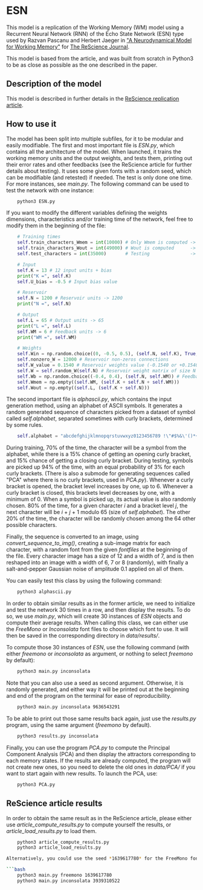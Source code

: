 
# ESN

This model is a replication of the Working Memory (WM) model using a Recurrent Neural Network (RNN) of the Echo State Network (ESN) type used by Razvan Pascanu and Herbert Jaeger in ["A Neurodynamical Model for Working Memory"](https://www.sciencedirect.com/science/article/pii/S0893608010001899) for [The ReScience Journal](http://rescience.github.io/).

This model is based from the article, and was built from scratch in Python3 to be as close as possible as the one described in the paper.

## Description of the model

This model is described in further details in the [ReScience replication article](LINK).

## How to use it

The model has been split into multiple subfiles, for it to be modular and easily modifiable.
The first and most important file is *ESN.py*, which contains all the architecture of the model. When launched, it trains the working memory units and the output weights, and tests them, printing out their error rates and other feedbacks (see the ReScience article for further details about testing). It uses some given fonts with a random seed, which can be modifiable (and retested) if needed. The test is only done one time. For more instances, see *main.py*. The following command can be used to test the network with one instance:

```bash
    python3 ESN.py
```

If you want to modify the different variables defining the weights dimensions, characteristics and/or training time of the network, feel free to modify them in the beginning of the file:

```python
    # Training times
    self.train_characters_Wmem = int(10000) # Only Wmem is computed -> 10000 characters sequence
    self.train_characters_Wout = int(49000) # Wout is computed      -> 49000 characters sequence
    self.test_characters = int(35000)       # Testing               -> 35000 characters sequence

    # Input
    self.K = 13 # 12 input units + bias
    print("K =", self.K)
    self.U_bias = -0.5 # Input bias value

    # Reservoir
    self.N = 1200 # Reservoir units -> 1200
    print("N =", self.N)

    # Output
    self.L = 65 # Output units -> 65
    print("L =", self.L)
    self.WM = 6 # Feedback units -> 6
    print("WM =", self.WM)

    # Weights
    self.Win = np.random.choice((0, -0.5, 0.5), (self.N, self.K), True, (0.8, 0.1, 0.1)) # Input weight matrix, 80% zeros
    self.nonzero_W = 12000 # Reservoir non-zeros connections
    self.W_value = 0.1540 # Reservoir weights value (-0.1540 or +0.1540)
    self.W = self.random_W(self.N) # Reservoir weight matrix of size N x N
    self.Wb = np.random.choice((-0.4, 0.4), (self.N, self.WM)) # Feedback weight matrix
    self.Wmem = np.empty((self.WM, (self.K + self.N + self.WM)))
    self.Wout = np.empty((self.L, (self.K + self.N)))
```

The second important file is *alphascii.py*, which contains the input generation method, using an alphabet of ASCII symbols. It generates a random generated sequence of characters picked from a dataset of symbol called *self.alphabet*, separated sometimes with curly brackets, determined by some rules.

```python
    self.alphabet = "abcdefghijklmnopqrstuvwxyz0123456789 !\"#$%&\'()*+,.-_/:;<=>?@€|[]§" # The sequence is build using random characters from the alphabet
```

During training, 70% of the time, the character will be a symbol from the alphabet, while there is a 15% chance of getting an opening curly bracket, and 15% chance of getting a closing curly bracket.
During testing, symbols are picked up 94% of the time, with an equal probability of 3% for each curly brackets. (There is also a submode for generating sequences called "PCA" where there is no curly brackets, used in *PCA.py*).
Whenever a curly bracket is opened, the bracket level increases by one, up to 6. Whenever a curly bracket is closed, this brackets level decreases by one, with a minimum of 0.
When a symbol is picked up, its actual value is also randomly chosen. 80% of the time, for a given character *i* and a bracket level *j*, the next character will be *i* + *j* + 1 modulo 65 (size of *self.alphabet*).
The other 20% of the time, the character will be randomly chosen among the 64 other possible characters.

Finally, the sequence is converted to an image, using *convert_sequence_to_img()*, creating a sub-image matrix for each character, with a random font from the given *fontfiles* at the beginning of the file. Every character image has a size of 12 and a width of 7, and is then reshaped into an image with a width of 6, 7 or 8 (randomly), with finally a salt-and-pepper Gaussian noise of amplitude 0.1 applied on all of them.

You can easily test this class by using the following command:

```bash
    python3 alphascii.py
```

In order to obtain similar results as in the former article, we need to initialize and test the network 30 times in a row, and then display the results. To do so, we use *main.py*, which will create 30 instances of *ESN* objects and compute their average results. When calling this class, we can either use the *FreeMono* or *Inconsolata* font files to choose which font to use. It will then be saved in the corresponding directory in *data/results/<FONTNAME>*.

To compute those 30 instances of *ESN*, use the following command (with either *freemono* or *inconsolata* as argument, or nothing to select *freemono* by default):

```bash
    python3 main.py inconsolata
```

Note that you can also use a seed as second argument. Otherwise, it is randomly generated, and either way it will be printed out at the beginning and end of the program on the terminal for ease of reproducibility.

```bash
    python3 main.py inconsolata 9636543291
```

To be able to print out those same results back again, just use the *results.py* program, using the same argument (*freemono* by default).

```bash
    python3 results.py inconsolata
```

Finally, you can use the program *PCA.py* to compute the Principal Component Analysis (PCA) and then display the attractors corresponding to each memory states. If the results are already computed, the program will not create new ones, so you need to delete the old ones in *data/PCA/* if you want to start again with new results. To launch the PCA, use:

```bash
    python3 PCA.py
```

## ReScience article results

In order to obtain the same result as in the ReScience article, please either use *article_compute_results.py* to compute yourself the results, or *article_load_results.py* to load them.

```bash
    python3 article_compute_results.py
    python3 article_load_results.py

Alternatively, you could use the seed *1639617780* for the FreeMono font and *3939310522* for the Inconsolata font.

```bash
    python3 main.py freemono 1639617780
    python3 main.py inconsolata 3939310522
```
